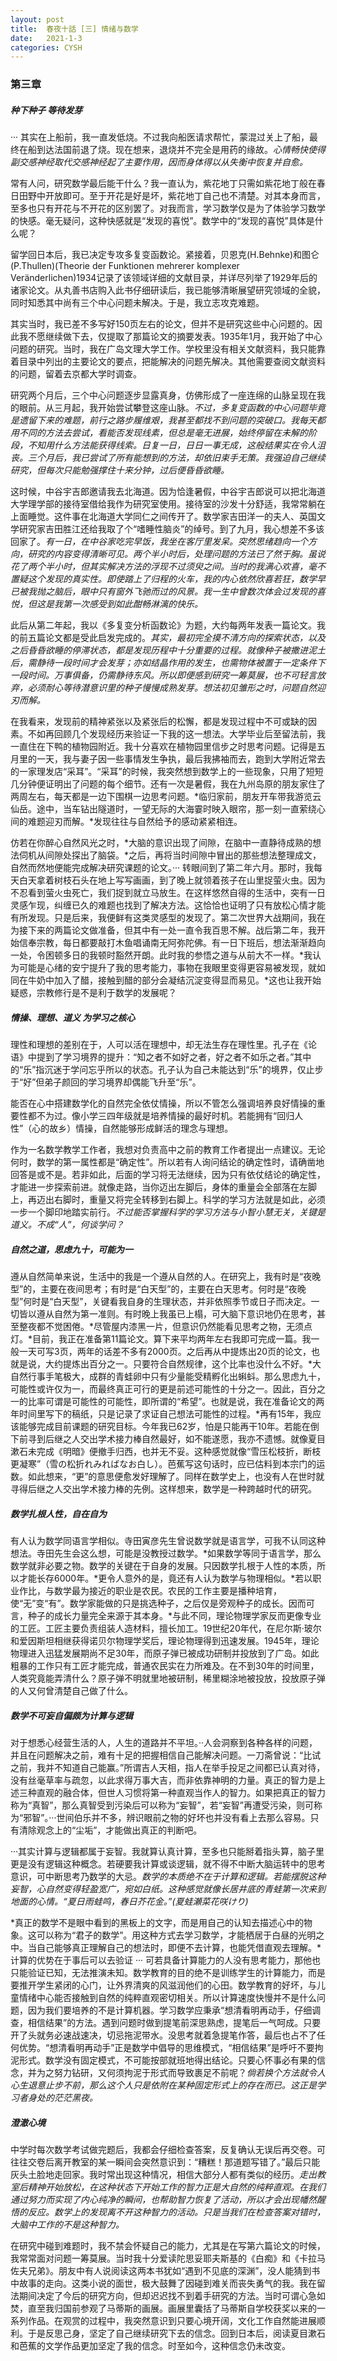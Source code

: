 ```yaml
---
layout: post
title:  春夜十話 [三] 情绪与数学
date:   2021-1-3
categories: CYSH
---
```


### 第三章

##### 种下种子 等待发芽

··· 其实在上船前，我一直发低烧。不过我向船医请求帮忙，蒙混过关上了船，最终在船到达法国前退了烧。现在想来，退烧并不完全是用药的缘故。*心情畅快使得副交感神经取代交感神经起了主要作用，因而身体得以从失衡中恢复并自愈。*

常有人问，研究数学最后能干什么？我一直认为，紫花地丁只需如紫花地丁般在春日田野中开放即可。至于开花是好是坏，紫花地丁自己也不清楚。对其本身而言，至多也只有开花与不开花的区别罢了。对我而言，学习数学仅是为了体验学习数学的快感。毫无疑问，这种快感就是“发现的喜悦”。数学中的“发现的喜悦”具体是什么呢？

留学回日本后，我已决定专攻多复变函数论。紧接着，贝恩克(H.Behnke)和图仑(P.Thullen)(Theorie der Funktionen mehrerer komplexer Veränderlichen)1934记录了该领域详细的文献目录，并详尽列举了1929年后的诸家论文。从丸善书店购入此书仔细研读后，我已能够清晰展望研究领域的全貌，同时知悉其中尚有三个中心问题未解决。于是，我立志攻克难题。

其实当时，我已差不多写好150页左右的论文，但并不是研究这些中心问题的。因此我不愿继续做下去，仅提取了那篇论文的摘要发表。1935年1月，我开始了中心问题的研究。当时，我在广岛文理大学工作。学校里没有相关文献资料，我只能靠着目录中列出的主要论文的要点，把能解决的问题先解决。其他需要查阅文献资料的问题，留着去京都大学时调查。

研究两个月后，三个中心问题逐步显露真身，仿佛形成了一座连绵的山脉呈现在我的眼前。从三月起，我开始尝试攀登这座山脉。*不过，多复变函数的中心问题毕竟是遗留下来的难题，前行之路步履维艰，我甚至都找不到问题的突破口。我每天都用不同的方法去尝试，看能否发现线素，但总是毫无进展，始终停留在未解的阶段，不知用什么方法能获得线索。日复一日，日日一事无成，这般结果实在令人沮丧。三个月后，我已尝试了所有能想到的方法，却依旧束手无策。我强迫自己继续研究，但每次只能勉强撑住十来分钟，过后便昏昏欲睡。*

这时候，中谷宇吉郎邀请我去北海道。因为恰逢暑假，中谷宇吉郎说可以把北海道大学理学部的接待室借给我作为研究室使用。接待室的沙发十分舒适，我常常躺在上面睡觉。这件事在北海道大学同仁之间传开了。数学家吉田洋一的夫人、英国文学研究家吉田胜江还给我取了个“嗜睡性脑炎”的绰号。到了九月，我心想差不多该回家了。*有一日，在中谷家吃完早饭，我坐在客厅里发呆。突然思绪趋向一个方向，研究的内容变得清晰可见。两个半小时后，处理问题的方法已了然于胸。虽说花了两个半小时，但其实解决方法的浮现不过须臾之间。当时的我满心欢喜，毫不置疑这个发现的真实性。即使踏上了归程的火车，我的内心依然欣喜若狂，数学早已被我抛之脑后，眼中只有窗外飞驰而过的风景。我一生中曾数次体会过发现的喜悦，但这是我第一次感受到如此酣畅淋漓的快乐。*

此后从第二年起，我以《多复变分析函数论》为题，大约每两年发表一篇论文。我的前五篇论文都是受此启发完成的。*其实，最初完全摸不清方向的探索状态，以及之后昏昏欲睡的停滞状态，都是发现历程中十分重要的过程。就像种子被撒进泥土后，需静待一段时间才会发芽；亦如结晶作用的发生，也需物体被置于一定条件下一段时间。万事俱备，仍需静待东风。所以即便感到研究一筹莫展，也不可轻言放弃，必须耐心等待潜意识里的种子慢慢成熟发芽。想法初见雏形之时，问题自然迎刃而解。*

在我看来，发现前的精神紧张以及紧张后的松懈，都是发现过程中不可或缺的因素。不如再回顾几个发现经历来验证一下我的这一想法。大学毕业后至留法前，我一直住在下鸭的植物园附近。我十分喜欢在植物园里信步之时思考问题。记得是五月里的一天，我与妻子因一些事情发生争执，最后我拂袖而去，跑到大学附近常去的一家理发店“采耳”。“采耳”的时候，我突然想到数学上的一些现象，只用了短短几分钟便证明出了问题的每个细节。还有一次是暑假，我在九州岛原的朋友家住了两周左右，每天都是一边下围棋一边思考问题。*临归家前，朋友开车带我游览云仙岳。途中，当车钻出隧道时，一望无际的大海霎时映入眼帘，那一刻一直萦绕心间的难题迎刃而解。*发现往往与自然给予的感动紧紧相连。

仿若在你醉心自然风光之时，*大脑的意识出现了间隙，在脑中一直静待成熟的想法伺机从间隙处探出了脑袋。*之后，再将当时间隙中冒出的那些想法整理成文，自然而然地便能完成解决研究课题的论文。··· 转眼间到了第二年六月。那时，我每天白天拿着树枝石头在地上写写画画，到了晚上就领着孩子在山里捉萤火虫。因为不忍看到萤火虫死亡，我们捉到就立马放生。在这样悠然自得的生活中，突有一日灵感乍现，纠缠已久的难题也找到了解决方法。这恰恰也证明了只有放松心情才能有所发现。只是后来，我便鲜有这类灵感型的发现了。第二次世界大战期间，我在为接下来的两篇论文做准备，但其中有一处一直令我百思不解。战后第二年，我开始信奉宗教，每日都要敲打木鱼唱诵南无阿弥陀佛。有一日下班后，想法渐渐趋向一处，令困顿多日的我顿时豁然开朗。此时我的参悟之道与从前大不一样。*我认为可能是心绪的安宁提升了我的思考能力，事物在我眼里变得更容易被发现，就如同在牛奶中加入了醋，接触到醋的部分会凝结沉淀变得显而易见。*这也让我开始疑惑，宗教修行是不是利于数学的发展呢？

##### 情操、理想、道义 为学习之核心

理性和理想的差别在于，人可以活在理想中，却无法生存在理性里。孔子在《论语》中提到了学习境界的提升：“知之者不如好之者，好之者不如乐之者。”其中的“乐”指沉迷于学问忘乎所以的状态。孔子认为自己未能达到“乐”的境界，仅止步于“好”但弟子颜回的学习境界却偶能飞升至“乐”。

能否在心中搭建数学化的自然完全依仗情操，所以不管怎么强调培养良好情操的重要性都不为过。像小学三四年级就是培养情操的最好时机。若能拥有“回归人性”（心的故乡）情操，自然能够形成鲜活的理念与理想。

作为一名数学教学工作者，我想对负责高中之前的教育工作者提出一点建议。无论何时，数学的第一属性都是“确定性”。所以若有人询问结论的确定性时，请确凿地回答是或不是。若非如此，后面的学习将无法继续，因为只有依仗结论的确定性，才能进一步探索前进。就像走路，当你迈出左脚后，身体的重量会全部落在左脚上，再迈出右脚时，重量又将完全转移到右脚上。科学的学习方法就是如此，必须一步一个脚印地踏实前行。*不过能否掌握科学的学习方法与小智小慧无关，关键是道义。不成“人”，何谈学问？*

##### 自然之道，思虑九十，可能为一

遵从自然简单来说，生活中的我是一个遵从自然的人。在研究上，我有时是“夜晚型”的，主要在夜间思考；有时是“白天型”的，主要在白天思考。何时是“夜晚型”何时是“白天型”，关键看我自身的生理状态，并非依照季节或日子而决定。一切皆以遵从自然为第一准则。有时晚上我虽已上榻，可大脑下意识地仍在思考，甚至整夜都不觉困倦。*尽管屋内漆黑一片，但意识仍然能看见思考之物，无须点灯。*目前，我正在准备第11篇论文。算下来平均两年左右我即可完成一篇。我一般一天可写3页，两年的话差不多有2000页。之后再从中提炼出20页的论文，也就是说，大约提炼出百分之一。只要符合自然规律，这个比率也没什么不好。*大自然行事手笔极大，成群的青蛙卵中只有少量能受精孵化出蝌蚪。那么思虑九十，可能性或许仅为一，而最终真正可行的更是前述可能性的十分之一。因此，百分之一的比率可谓是可能性的可能性，即所谓的“希望”。也就是说，我在准备论文的两年时间里写下的稿纸，只是记录了求证自己想法可能性的过程。*再有15年，我应该能够完成目前课题的研究目标。今年我已62岁，怕是只能再干10年。若能在倒下前寻到后继之人交出学术接力棒自然最好，如不能遂愿，我亦不遗憾。就像夏目漱石未完成《明暗》便撤手归西，也并无不妥。这种感觉就像“雪压松枝折，断枝更凝寒”（雪の松折れみればなお白し）。芭蕉写这句话时，应已估料到本宗门的运数。如此想来，“更”的意思便愈发好理解了。同样在数学史上，也没有人在世时就寻得后继之人交出学术接力棒的先例。这样想来，数学是一种跨越时代的研究。

##### 数学扎根人性，自在自为

有人认为数学同语言学相似。寺田寅彦先生曾说数学就是语言学，可我不认同这种想法。寺田先生会这么想，可能是没教授过数学。*如果数学等同于语言学，那么数学就非必要之物。数学的关键在于自身的发展。只因数学扎根于人性的本质，所以才能长存6000年。*更令人意外的是，竟还有人认为数学与物理相似。*若以职业作比，与数学最为接近的职业是农民。农民的工作主要是播种培育，使“无”变“有”。数学家能做的只是挑选种子，之后仅是旁观种子的成长。因而可言，种子的成长力量完全来源于其本身。*与此不同，理论物理学家反而更像专业的工匠。工匠主要负责组装人造材料，擅长加工。19世纪20年代，在尼尔斯·玻尔和爱因斯坦相继获得诺贝尔物理学奖后，理论物理得到迅速发展。1945年，理论物理进入迅猛发展期尚不足30年，而原子弹已被成功研制并投放到了广岛。如此粗暴的工作只有工匠才能完成，普通农民实在力所难及。在不到30年的时间里，人类究竟能弄清什么？原子弹不明就里地被研制，稀里糊涂地被投放，投放原子弹的人又何曾清楚自己做了什么。

##### 数学不可妄自偏颇为计算与逻辑

对于想悉心经营生活的人，人生的道路并不平坦。··人会洞察到各种各样的问题，并且在问题解决之前，难有十足的把握相信自己能解决问题。一刀斋曾说：“比试之前，我并不知道自己能赢。”所谓吉人天相，指人在举手投足之间都已认真对待，没有丝毫草率与疏忽，以此求得万事大吉，而非依靠神明的力量。真正的智力是上述三种直观的融合体，但世人习惯将第一种直观当作人的智力。如果把真正的智力称为“真智”，那么真智受到污染后可以称为“妄智”，若“妄智”再遭受污染，则可称为“邪智”。···世间伯乐并不多，辨识眼前之物的好坏也并没有看上去那么容易。只有清除观念上的“尘垢”，才能做出真正的判断吧。

···其实计算与逻辑都属于妄智。我就算认真计算，至多也只能掰着指头算，脑子里更是没有逻辑这种概念。若硬要我计算或谈逻辑，就不得不中断大脑运转中的思考意识，可中断思考乃数学的大忌。*数学的本质绝不在于计算和逻辑。若能摆脱这种妄智，心自然变得轻盈宽广，宛如白纸。这种感觉就像长居井底的青蛙第一次来到地面的心情。“夏日雨蛙鸣，春日芥花金。”(夏蛙瀬菜花咲けり)*

*真正的数学不是眼中看到的黑板上的文字，而是用自己的认知去描述心中的物象。这可以称为“君子的数学”。用这种方式去学习数学，才能栖居于白昼的光明之中。当自己能够真正理解自己的想法时，即便不去计算，也能凭借直观去理解。*计算的优势在于事后可以去验证 ··· 可若具备计算能力的人没有思考能力，那他也只能验证已知，无法推演未知。数学教育的目的绝不是训练学生的计算能力，而是要推开学生紧闭的心门，让外界清爽的风滋润他们的心田。数学教育的好坏，与儿童情绪中心能否接触到自然的纯粹直观密切相关。所以计算速度快慢并不是什么问题，因为我们要培养的不是计算机器。学习数学应秉承“想清看明再动手，仔细调查，相信结果”的方法。遇到问题时做到提笔前深思熟虑，提笔后一气呵成。只要开了头就务必速战速决，切忌拖泥带水。没思考就着急提笔作答，最后也占不了任何优势。“想清看明再动手”正是数学中倡导的思维模式，“相信结果”是呼吁不要拘泥形式。数学没有固定模式，不可能按部就班地得出结论。只要心怀事必有果的信念，并为之努力钻研，又何须拘泥于形式而导致裹足不前呢？*倘若换个方法就令人心生退意止步不前，那么这个人只是依附在某种固定形式上的存在而已。这正是学习者身处的茫茫黑夜。*

##### 澄澈心境

中学时每次数学考试做完题后，我都会仔细检查答案，反复确认无误后再交卷。可往往交卷后离开教室的某一瞬间会突然意识到：“糟糕！那道题写错了。”最后只能灰头土脸地走回家。我时常出现这种情况，相信大部分人都有类似的经历。*走出教室后精神开始放松，在这种状态下开始工作的智力正是大自然的纯粹直观。在我们通过努力而实现了内心纯净的瞬间，也帮助智力恢复了活动，所以才会出现幡然醒悟的反应。数学上的发现离不开这种智力的活动。只是当我们在检查答案对错时，大脑中工作的不是这种智力。*

在研究中碰到难题时，我不禁会怀疑自己的能力，尤其是在写第六篇论文的时候，我常常面对问题一筹莫展。当时我十分爱读陀思妥耶夫斯基的《白痴》和《卡拉马佐夫兄弟》。朋友中有人说阅读这两本书犹如“遇到不见底的深渊”，没人能猜到书中故事的走向。这类小说的面世，极大鼓舞了因碰到难关而丧失勇气的我。我在留法期间决定了今后的研究方向，但却迟迟找不到着手研究的方法。当时可谓心急如焚，直至我归国前参观了马蒂斯的画展。画展里囊括了马蒂斯自学校获奖以来的一系列作品。在观赏的过程中，我突然意识到只要心境开阔，文化工作自然能进展顺利。于是反思己身，坚定了自己继续研究下去的信念。回到日本后，阅读夏目漱石和芭蕉的文学作品更加坚定了我的信念。时至如今，这种信念仍未改变。